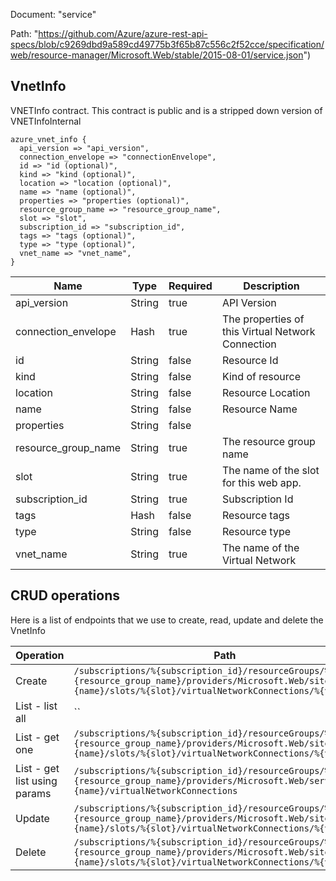 Document: "service"


Path: "https://github.com/Azure/azure-rest-api-specs/blob/c9269dbd9a589cd49775b3f65b87c556c2f52cce/specification/web/resource-manager/Microsoft.Web/stable/2015-08-01/service.json")

## VnetInfo

VNETInfo contract. This contract is public and is a stripped down version of VNETInfoInternal

```puppet
azure_vnet_info {
  api_version => "api_version",
  connection_envelope => "connectionEnvelope",
  id => "id (optional)",
  kind => "kind (optional)",
  location => "location (optional)",
  name => "name (optional)",
  properties => "properties (optional)",
  resource_group_name => "resource_group_name",
  slot => "slot",
  subscription_id => "subscription_id",
  tags => "tags (optional)",
  type => "type (optional)",
  vnet_name => "vnet_name",
}
```

| Name        | Type           | Required       | Description       |
| ------------- | ------------- | ------------- | ------------- |
|api_version | String | true | API Version |
|connection_envelope | Hash | true | The properties of this Virtual Network Connection |
|id | String | false | Resource Id |
|kind | String | false | Kind of resource |
|location | String | false | Resource Location |
|name | String | false | Resource Name |
|properties | String | false |  |
|resource_group_name | String | true | The resource group name |
|slot | String | true | The name of the slot for this web app. |
|subscription_id | String | true | Subscription Id |
|tags | Hash | false | Resource tags |
|type | String | false | Resource type |
|vnet_name | String | true | The name of the Virtual Network |



## CRUD operations

Here is a list of endpoints that we use to create, read, update and delete the VnetInfo

| Operation | Path | Verb | Description | OperationID |
| ------------- | ------------- | ------------- | ------------- | ------------- |
|Create|`/subscriptions/%{subscription_id}/resourceGroups/%{resource_group_name}/providers/Microsoft.Web/sites/%{name}/slots/%{slot}/virtualNetworkConnections/%{vnet_name}`|Put||Sites_CreateOrUpdateSiteVNETConnectionSlot|
|List - list all|``||||
|List - get one|`/subscriptions/%{subscription_id}/resourceGroups/%{resource_group_name}/providers/Microsoft.Web/sites/%{name}/slots/%{slot}/virtualNetworkConnections/%{vnet_name}`|Get||Sites_GetSiteVNETConnectionSlot|
|List - get list using params|`/subscriptions/%{subscription_id}/resourceGroups/%{resource_group_name}/providers/Microsoft.Web/serverfarms/%{name}/virtualNetworkConnections`|Get||ServerFarms_GetVnetsForServerFarm|
|Update|`/subscriptions/%{subscription_id}/resourceGroups/%{resource_group_name}/providers/Microsoft.Web/sites/%{name}/slots/%{slot}/virtualNetworkConnections/%{vnet_name}`|Put||Sites_CreateOrUpdateSiteVNETConnectionSlot|
|Delete|`/subscriptions/%{subscription_id}/resourceGroups/%{resource_group_name}/providers/Microsoft.Web/sites/%{name}/slots/%{slot}/virtualNetworkConnections/%{vnet_name}`|Delete||Sites_DeleteSiteVNETConnectionSlot|
